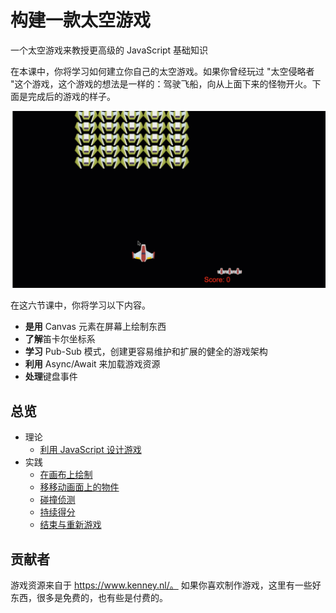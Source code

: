 # 构建一款太空游戏

一个太空游戏来教授更高级的 JavaScript 基础知识

在本课中，你将学习如何建立你自己的太空游戏。如果你曾经玩过 "太空侵略者 "这个游戏，这个游戏的想法是一样的：驾驶飞船，向从上面下来的怪物开火。下面是完成后的游戏的样子。

![游戏成品](../images/pewpew.gif)

在这六节课中，你将学习以下内容。

- **是用** Canvas 元素在屏幕上绘制东西
- **了解**笛卡尔坐标系
- **学习** Pub-Sub 模式，创建更容易维护和扩展的健全的游戏架构
- **利用** Async/Await 来加载游戏资源
- **处理**键盘事件

## 总览

- 理论
  - [利用 JavaScript 设计游戏](../1-introduction/translations/README.zh-tw.md)
- 实践
  - [在画布上绘制](../2-drawing-to-canvas/translations/README.zh-tw.md)
  - [移移动画面上的物件](../3-moving-elements-around/translations/README.zh-tw.md)
  - [碰撞侦测](../4-collision-detection/translations/README.zh-tw.md)
  - [持续得分](../5-keeping-score/translations/README.zh-tw.md)
  - [结束与重新游戏](../6-end-condition/translations/README.zh-tw.md)

## 贡献者

游戏资源来自于 https://www.kenney.nl/。
如果你喜欢制作游戏，这里有一些好东西，很多是免费的，也有些是付费的。
